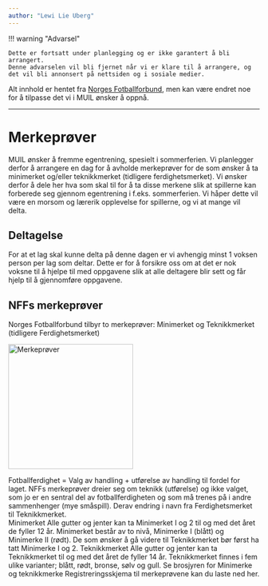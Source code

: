 ```yaml
---
author: "Lewi Lie Uberg"
---
```


!!! warning "Advarsel"

    Dette er fortsatt under planlegging og er ikke garantert å bli arrangert.
    Denne advarselen vil bli fjernet når vi er klare til å arrangere, og det vil bli annonsert på nettsiden og i sosiale medier.

Alt innhold er hentet fra [Norges Fotballforbund](https://www.fotball.no/barn-og-ungdom/verdier-og-virkemidler/idrettens-barnerettigheter-og-bestemmelser3/nffs-merkeprover/), men kan være endret noe for å tilpasse det vi i MUIL ønsker å oppnå.

---

# Merkeprøver

MUIL ønsker å fremme egentrening, spesielt i sommerferien. Vi planlegger derfor å arrangere en dag for å avholde merkeprøver for de som ønsker å ta minimerket og/eller teknikkmerket (tidligere ferdighetsmerket). Vi ønsker derfor å dele her hva som skal til for å ta disse merkene slik at spillerne kan forberede seg gjennom egentrening i f.eks. sommerferien. Vi håper dette vil være en morsom og lærerik opplevelse for spillerne, og vi at mange vil delta.

## Deltagelse

For at et lag skal kunne delta på denne dagen er vi avhengig minst 1 voksen person per lag som deltar. Dette er for å forsikre oss om at det er nok voksne til å hjelpe til med oppgavene slik at alle deltagere blir sett og får hjelp til å gjennomføre oppgavene.

## NFFs merkeprøver

Norges Fotballforbund tilbyr to merkeprøver: Minimerket og Teknikkmerket (tidligere Ferdighetsmerket)

<!-- include image with width 250: "https://github.com/lewiuberg/muil-fotball/blob/master/docs/assets/img/merkeprøver/merkeprøver-1.png?raw=true" -->

<img src="https://github.com/lewiuberg/muil-fotball/blob/master/docs/assets/img/merkeprøver/merkeprøver-1.png?raw=true" alt="Merkeprøver" width="250">

Fotballferdighet = Valg av handling + utførelse av handling til fordel for laget. NFFs merkeprøver dreier seg om teknikk (utførelse) og ikke valget, som jo er en sentral del av fotballferdigheten og som må trenes på i andre sammenhenger (mye småspill). Derav endring i navn fra Ferdighetsmerket til Teknikkmerket.  
Minimerket
Alle gutter og jenter kan ta Minimerket I og 2 til og med det året de fyller 12 år. Minimerket består av to nivå, Minimerke I (blått) og Minimerke II (rødt). De som ønsker å gå videre til Teknikkmerket bør først ha tatt Minimerke I og 2.
Teknikkmerket
Alle gutter og jenter kan ta Teknikkmerket til og med det året de fyller 14 år. Teknikkmerket finnes i fem ulike varianter; blått, rødt, bronse, sølv og gull.
Se brosjyren for Minimerke og teknikkmerke
Registreringsskjema til merkeprøvene kan du laste ned her.
